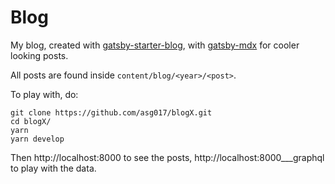 # Blog

My blog, created with [gatsby-starter-blog](https://github.com/gatsbyjs/gatsby-starter-blog), with [gatsby-mdx](https://github.com/ChristopherBiscardi/gatsby-mdx) for cooler looking posts.

All posts are found inside `content/blog/<year>/<post>`.

To play with, do:

```shell
git clone https://github.com/asg017/blogX.git
cd blogX/
yarn
yarn develop
```

Then http://localhost:8000 to see the posts, http://localhost:8000___graphql to play with the data.
